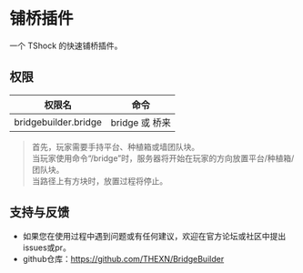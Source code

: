 # 铺桥插件
一个 TShock 的快速铺桥插件。

## 权限
| 权限名               | 命令                   |
|----------------------|------------------------|
| bridgebuilder.bridge | bridge 或 桥来          |

> 首先，玩家需要手持平台、种植箱或墙团队块。 <br>
> 当玩家使用命令“/bridge”时，服务器将开始在玩家的方向放置平台/种植箱/团队块。 <br>
> 当路径上有方块时，放置过程将停止。
## 支持与反馈
- 如果您在使用过程中遇到问题或有任何建议，欢迎在官方论坛或社区中提出issues或pr。
- github仓库：https://github.com/THEXN/BridgeBuilder
